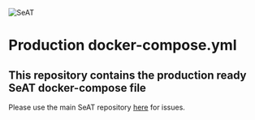 ![SeAT](http://i.imgur.com/aPPOxSK.png)
# Production docker-compose.yml

## This repository contains the production ready SeAT docker-compose file
Please use the main SeAT repository [here](https://github.com/eveseat/seat) for issues.
